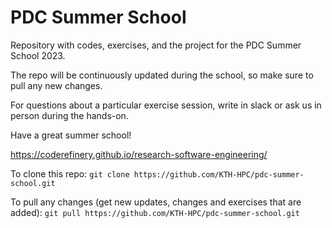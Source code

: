 # PDC Summer School
Repository with codes, exercises, and the project for the PDC Summer School 2023.

The repo will be continuously updated during the school, so make sure to pull any new changes. 

For questions about a particular exercise session, write in slack or ask us in person during the hands-on.

Have a great summer school!

https://coderefinery.github.io/research-software-engineering/

To clone this repo:
`git clone https://github.com/KTH-HPC/pdc-summer-school.git`

To pull any changes (get new updates, changes and exercises that are added):
`git pull https://github.com/KTH-HPC/pdc-summer-school.git`
